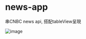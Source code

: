# news-app

串CNBC news api, 搭配tableView呈現

![image](https://github.com/kaochx/news-app/blob/main/assets/demo.gif?raw=true)

